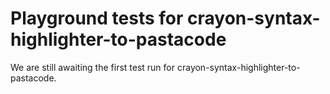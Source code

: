 # Playground tests for crayon-syntax-highlighter-to-pastacode
We are still awaiting the first test run for crayon-syntax-highlighter-to-pastacode.
